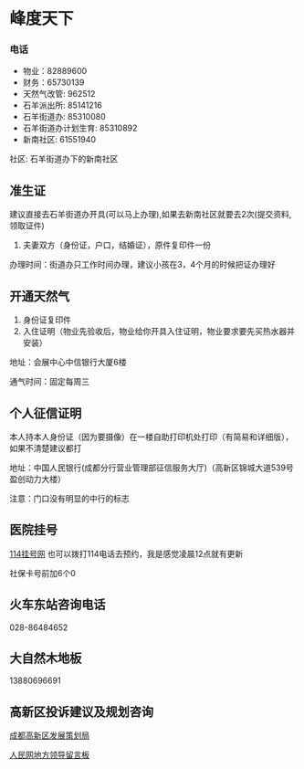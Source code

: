 # 峰度天下

### 电话

* 物业：82889600
* 财务：65730139
* 天然气改管: 962512
* 石羊派出所: 85141216
* 石羊街道办: 85310080
* 石羊街道办计划生育: 85310892
* 新南社区: 61551940

社区: 石羊街道办下的新南社区

## 准生证

建议直接去石羊街道办开具(可以马上办理),如果去新南社区就要去2次(提交资料, 领取证件)

1. 夫妻双方（身份证，户口，结婚证），原件复印件一份

办理时间：街道办只工作时间办理，建议小孩在3，4个月的时候把证办理好

## 开通天然气

1. 身份证复印件
2. 入住证明（物业先验收后，物业给你开具入住证明，物业要求要先买热水器并安装）

地址：会展中心中信银行大厦6楼

通气时间：固定每周三

## 个人征信证明

本人持本人身份证（因为要摄像）在一楼自助打印机处打印（有简易和详细版），如果不清楚建议都打

地址：中国人民银行(成都分行营业管理部征信服务大厅)（高新区锦城大道539号盈创动力大楼）

注意：门口没有明显的中行的标志

## 医院挂号
[114挂号网](http://www.scgh114.com/web/index)
也可以拨打114电话去预约，我是感觉凌晨12点就有更新

社保卡号前加6个0

## 火车东站咨询电话

028-86484652

## 大自然木地板
13880696691

## 高新区投诉建议及规划咨询

[成都高新区发展策划局](http://www.cdht.gov.cn/xinxiang/maillist_9.jspx?channelId=546&type=1,2,3)

[人民网地方领导留言板](http://liuyan.people.com.cn/list.php?fid=4498&display=&total=652&page=1)
